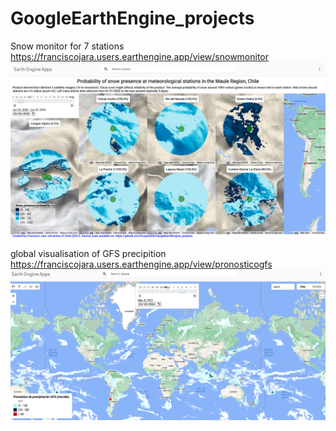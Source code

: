 # GoogleEarthEngine_projects


Snow monitor for 7 stations
https://franciscojara.users.earthengine.app/view/snowmonitor
![snow](https://github.com/fcojara506/GoogleEarthEngine_projects/blob/main/images/snow_monitor_app.png)


global visualisation of GFS precipition
https://franciscojara.users.earthengine.app/view/pronosticogfs
![snow](https://github.com/fcojara506/GoogleEarthEngine_projects/blob/main/images/GFS_forecast_global.png)
